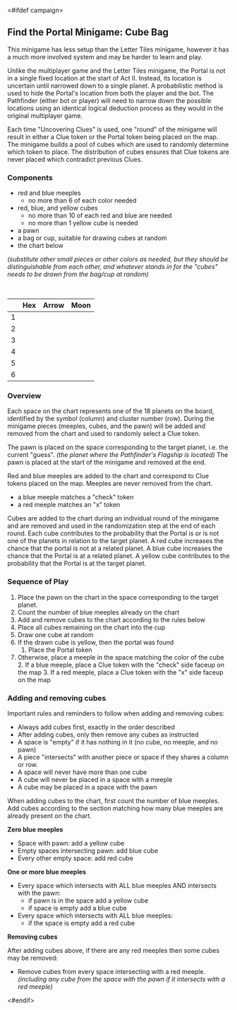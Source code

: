 <#ifdef campaign>
## Find the Portal Minigame: Cube Bag

This minigame has less setup than the Letter Tiles minigame, however it has a much more involved system and may be harder to learn and play.

Unlike the multiplayer game and the Letter Tiles minigame, the Portal is not in a single fixed location at the start of Act II. Instead, its location is uncertain until narrowed down to a single planet. A probabilistic method is used to hide the Portal's location from both the player and the bot. The Pathfinder (either bot or player) will need to narrow down the possible locations using an identical logical deduction process as they would in the original multiplayer game.

Each time "Uncovering Clues" is used, one "round" of the minigame will result in either a Clue token or the Portal token being placed on the map. The minigame builds a pool of cubes which are used to randomly determine which token to place. The distribution of cubes ensures that Clue tokens are never placed which contradict previous Clues.

### Components

- red and blue meeples
	- no more than 6 of each color needed
- red, blue, and yellow cubes
	- no more than 10 of each red and blue are needed
	- no more than 1 yellow cube is needed
- a pawn
- a bag or cup, suitable for drawing cubes at random
- the chart below

*(substitute other small pieces or other colors as needed, but they should be distinguishable from each other, and whatever stands in for the "cubes" needs to be drawn from the bag/cup at random)*

<br/>

<div class="pagebreak"> </div>

| | Hex | Arrow | Moon |
| - | - | - | - |
| 1 | | | |
| 2 | | | |
| 3 | | | |
| 4 | | | |
| 5 | | | |
| 6 | | | |

### Overview

Each space on the chart represents one of the 18 planets on the board, identified by the symbol (column) and cluster number (row). During the minigame pieces (meeples, cubes, and the pawn) will be added and removed from the chart and used to randomly select a Clue token.

The pawn is placed on the space corresponding to the target planet, i.e. the current "guess".
*(the planet where the Pathfinder's Flagship is located)* The pawn is placed at the start of the minigame and removed at the end.

Red and blue meeples are added to the chart and correspond to Clue tokens placed on the map. Meeples are never removed from the chart.

- a blue meeple matches a "check" token
- a red meeple matches an "x" token

Cubes are added to the chart during an individual round of the minigame and are removed and used in the randomization step at the end of each round. Each cube contributes to the probability that the Portal is or is not one of the planets in relation to the target planet. A red cube increases the chance that the portal is not at a related planet. A blue cube increases the chance that the Portal is at a related planet. A yellow cube contributes to the probability that the Portal is at the target planet.

### Sequence of Play

1. Place the pawn on the chart in the space corresponding to the target planet.
2. Count the number of blue meeples already on the chart
3. Add and remove cubes to the chart according to the rules below
4. Place all cubes remaining on the chart into the cup
5. Draw one cube at random
6. If the drawn cube is yellow, then the portal was found
	1. Place the Portal token
7. Otherwise, place a meeple in the space matching the color of the cube
	2. If a blue meeple, place a Clue token with the "check" side faceup on the map
	3. If a red meeple, place a Clue token with the "x" side faceup on the map

### Adding and removing cubes

Important rules and reminders to follow when adding and removing cubes:

- Always add cubes first, exactly in the order described
- After adding cubes, only then remove any cubes as instructed
- A space is "empty" if it has nothing in it (no cube, no meeple, and no pawn)
- A piece "intersects" with another piece or space if they shares a column or row.
- A space will never have more than one cube
- A cube will never be placed in a space with a meeple
- A cube may be placed in a space with the pawn

When adding cubes to the chart, first count the number of blue meeples. Add cubes according to the section matching how many blue meeples are already present on the chart.

**Zero blue meeples**

- Space with pawn: add a yellow cube
- Empty spaces intersecting pawn: add blue cube
- Every other empty space: add red cube

**One or more blue meeples**

- Every space which intersects with ALL blue meeples AND intersects with the pawn:
	- if pawn is in the space add a yellow cube
	- if space is empty add a blue cube
- Every space which intersects with ALL blue meeples:
	- if the space is empty add a red cube

**Removing cubes**

After adding cubes above, if there are any red meeples then some cubes may be removed:

- Remove cubes from every space intersecting with a red meeple. *(including any cube from the space with the pawn if it intersects with a red meeple)*

<div class="pagebreak"> </div>
<#endif>
